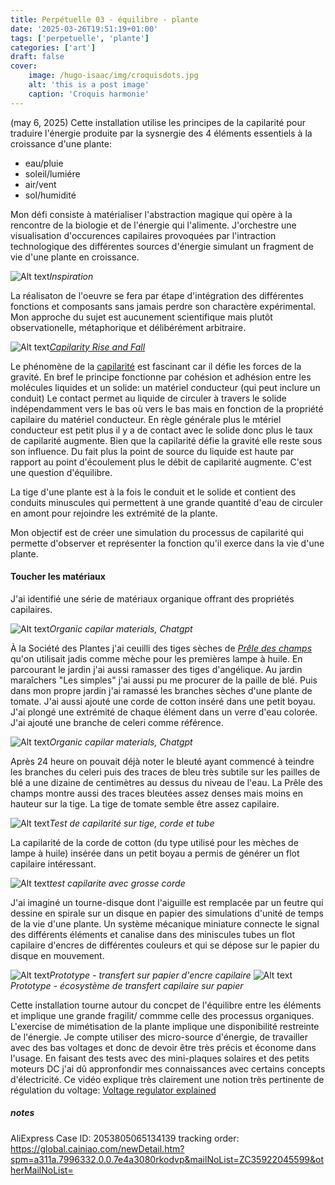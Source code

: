 ```yaml
---
title: Perpétuelle 03 - équilibre - plante
date: '2025-03-26T19:51:19+01:00'
tags: ['perpetuelle', 'plante']
categories: ['art']
draft: false
cover:
    image: /hugo-isaac/img/croquisdots.jpg
    alt: 'this is a post image'
    caption: 'Croquis harmonie'
---
```


(may 6, 2025)
Cette installation utilise les principes de la capilarité pour traduire l'énergie produite par la sysnergie des 4 éléments essentiels à la croissance d'une plante:
- eau/pluie
- soleil/lumiére
- air/vent
- sol/humidité

Mon défi consiste à matérialiser l'abstraction magique qui opère à la rencontre de la biologie et de l'énergie qui l'alimente. J'orchestre une visualisation d'occurences capilaires provoquées par l'intraction technologique des différentes sources d'énergie simulant un fragment de vie d'une plante en croissance. 

![Alt text](/hugo-isaac/img/capilarite3.jpg)*Inspiration* 

La réalisaton de l'oeuvre se fera par étape d'intégration des différentes fonctions et composants sans jamais perdre son charactère expérimental. Mon approche du sujet est aucunement scientifique mais plutôt observationelle, métaphorique et délibérément arbitraire.

![Alt text](/hugo-isaac/img/capilarite4.jpg)*[Capilarity Rise and Fall](https://www.brainkart.com/article/Capillarity_36203/)* 

Le phénomène de la [capilarité](https://fr.wikipedia.org/wiki/Capillarit%C3%A9) est fascinant car il défie les forces de la gravité. En bref le principe fonctionne par cohésion et adhésion entre les molécules liquides et un solide: un matériel conducteur (qui peut inclure un conduit) Le contact permet au liquide de circuler à travers le solide indépendamment vers le bas où vers le bas mais en fonction de la propriété capilaire du matériel conducteur. En règle générale plus le mtériel conducteur est petit plus il y a de contact avec le solide donc plus le taux de capilarité augmente. Bien que la capilarité défie la gravité elle reste sous son influence. Du fait plus la point de source du liquide est haute par rapport au point d'écoulement plus le débit de capilarité augmente. C'est une question d'équilibre.  

La tige d'une plante est à la fois le conduit et le solide et contient des conduits minuscules qui permettent à une grande quantité d'eau de circuler en amont pour rejoindre les extrémité de la plante.  

Mon objectif est de créer une simulation du processus de capilarité qui permette d'observer et représenter la fonction qu'il exerce dans la vie d'une plante. 

#### Toucher les matériaux

J'ai identifié une série de matériaux organique offrant des propriétés capilaires.  

![Alt text](/hugo-isaac/img/chatgptcapilarmaterial.jpg)*Organic capilar materials, Chatgpt* 

À la Société des Plantes j'ai ceuilli des tiges sèches de [*Prêle des champs*](https://fr.wikipedia.org/wiki/Pr%C3%AAle_des_champs) qu'on utilisait jadis comme mèche pour les premières lampe à huile. En parcourant le jardin j'ai aussi ramasser des tiges d'angélique. Au jardin maraîchers "Les simples" j'ai aussi pu me procurer de la paille de blé. Puis dans mon propre jardin j'ai ramassé les branches sèches d'une plante de tomate. J'ai aussi ajouté une corde de cotton inséré dans une petit boyau. J'ai plongé une extrémité de chaque élément dans un verre d'eau colorée. J'ai ajouté une branche de celeri comme référence.  

![Alt text](/hugo-isaac/img/testcapilaire1.jpg)*Organic capilar materials, Chatgpt*  

Après 24 heure on pouvait déjà noter le bleuté ayant commencé à teindre les branches du celeri puis des traces de bleu très subtile sur les pailles de blé a une dizaine de centimètres au dessus du niveau de l'eau. La Prêle des champs montre aussi des traces bleutées assez denses mais moins en hauteur sur la tige. La tige de tomate semble être assez capilaire. 

![Alt text](/hugo-isaac/img/capilarite5.jpg)*Test de capilarité sur tige, corde et tube* 

La capilarité de la corde de cotton (du type utilisé pour les mèches de lampe à huile) insérée dans un petit boyau a permis de générer un flot capilaire intéressant. 

![Alt text](/hugo-isaac/img/capilarite8.jpg)*test capilarite avec grosse corde* 

J'ai imaginé un tourne-disque dont l'aiguille est remplacée par un feutre qui dessine en spirale sur un disque en papier des simulations d'unité de temps de la vie d'une plante. Un système mécanique miniature connecte le signal des différents éléments et canalise dans des miniscules tubes un flot capilaire d'encres de différentes couleurs et qui se dépose sur le papier du disque en mouvement. 

![Alt text](/hugo-isaac/img/capilarite6.jpg)*Prototype - transfert sur papier d'encre capilaire* 
![Alt text](/hugo-isaac/img/capilarite7.jpg)*Prototype - écosystème de transfert capilaire sur papier* 

Cette installation tourne autour du concpet de l'équilibre entre les éléments et implique une grande fragilit/ commme celle des processus organiques. L'exercise de mimétisation de la plante implique une disponibilité restreinte de l'énergie. Je compte utiliser des micro-source d'énergie, de travailler avec des bas voltages et donc de devoir être très précis et économe dans l'usage. 
En faisant des tests avec des mini-plaques solaires et des petits moteurs DC j'ai dû appronfondir mes connaissances avec certains concepts d'électricité. 
Ce vidéo explique très clairement une notion très pertinente de régulation du voltage: [Voltage regulator explained](https://www.youtube.com/watch?app=desktop&v=iomZgZYN3WY) 

##### notes
AliExpress Case ID: 2053805065134139 
tracking order: https://global.cainiao.com/newDetail.htm?spm=a311a.7996332.0.0.7e4a3080rkodvp&mailNoList=ZC35922045599&otherMailNoList=
   
